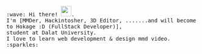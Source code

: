 <p>
  <samp>
    :wave: Hi there! <img src="https://user-images.githubusercontent.com/5679180/79618120-0daffb80-80be-11ea-819e-d2b0fa904d07.gif" width="27px">.
    <br> I'm [MMDer, Hackintosher, 3D Editor, .......and will become to Hokage :D (FullStack Developer)], <br/>student at Dalat University.
    <br>I love to learn web development & design mmd video. :sparkles:<br>
  </samp><br/>
  

</p>
